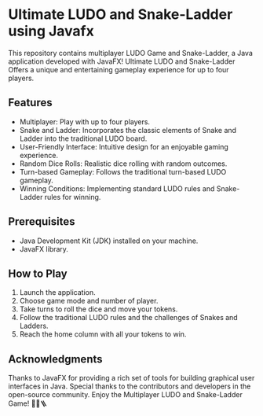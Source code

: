 # Ultimate LUDO and Snake-Ladder using Javafx
This repository contains multiplayer LUDO Game and Snake-Ladder, a Java application developed with JavaFX! Ultimate LUDO and Snake-Ladder Offers a unique and entertaining gameplay experience for up to four players.

## Features
* Multiplayer: Play with up to four players.
* Snake and Ladder: Incorporates the classic elements of Snake and Ladder into the traditional LUDO board.
* User-Friendly Interface: Intuitive design for an enjoyable gaming experience.
* Random Dice Rolls: Realistic dice rolling with random outcomes.
* Turn-based Gameplay: Follows the traditional turn-based LUDO gameplay.
* Winning Conditions: Implementing standard LUDO rules and Snake-Ladder rules for winning.

## Prerequisites
- Java Development Kit (JDK) installed on your machine.
- JavaFX library.

## How to Play
1. Launch the application.
2. Choose game mode and number of player.
3. Take turns to roll the dice and move your tokens.
4. Follow the traditional LUDO rules and the challenges of Snakes and Ladders.
5. Reach the home column with all your tokens to win.


## Acknowledgments
Thanks to JavaFX for providing a rich set of tools for building graphical user interfaces in Java.
Special thanks to the contributors and developers in the open-source community.
Enjoy the Multiplayer LUDO and Snake-Ladder Game! 🎲🐍🪜
